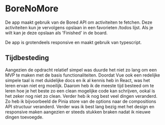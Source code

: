 # BoreNoMore

De app maakt gebruik van de Bored API om activiteiten te fetchen. Deze activiteiten kun je vervolgens opslaan in een favorieten /todos lijst. Als je wilt kan je deze opslaan als 'Finished' in de board. 

De app is grotendeels responsive en maakt gebruik van typescript. 

## Tijdbesteding

Aangezien de opdracht relatief simpel was duurde het niet zo lang om een MVP te maken met de basis functionaliteiten. Doordat Vue ook een redelijke simpele taal is met duidelijke docs en ik al kennis heb in React, was het leren ervan niet erg moeilijk. Daarom heb ik de meeste tijd besteed om te leren hoe je het beste zo een clean mogelijke code kan schrijven, ookal is het zeker nog niet zo clean. Verder heb ik nog best veel dingen veranderd. Zo heb ik bijvoorbeeld de Pinia store van de options naar de compositions API structuur veranderd. Verder was ik best lang bezig met het design en responsive maken aangezien er steeds stukken braken nadat ik nieuwe dingen toevoegde. 

